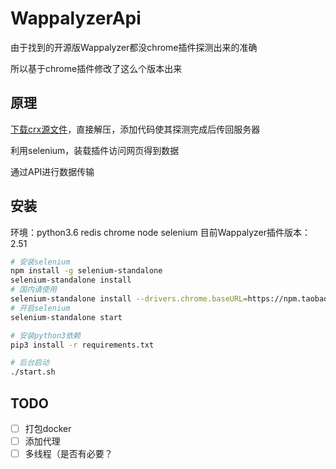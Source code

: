 # WappalyzerApi

由于找到的开源版Wappalyzer都没chrome插件探测出来的准确

所以基于chrome插件修改了这么个版本出来

## 原理

[下载crx源文件](http://chrome-extension-downloader.com/)，直接解压，添加代码使其探测完成后传回服务器

利用selenium，装载插件访问网页得到数据

通过API进行数据传输

## 安装

环境：python3.6 redis chrome node selenium
目前Wappalyzer插件版本： 2.51

```bash
# 安装selenium
npm install -g selenium-standalone
selenium-standalone install
# 国内请使用
selenium-standalone install --drivers.chrome.baseURL=https://npm.taobao.org/mirrors/chromedriver --baseURL=https://npm.taobao.org/mirrors/selenium --drivers.firefox.baseURL=https://npm.taobao.org/mirrors/geckodriver
# 开启selenium
selenium-standalone start

# 安装python3依赖
pip3 install -r requirements.txt

# 后台启动
./start.sh
```

## TODO

- [ ] 打包docker
- [ ] 添加代理
- [ ] 多线程（是否有必要？